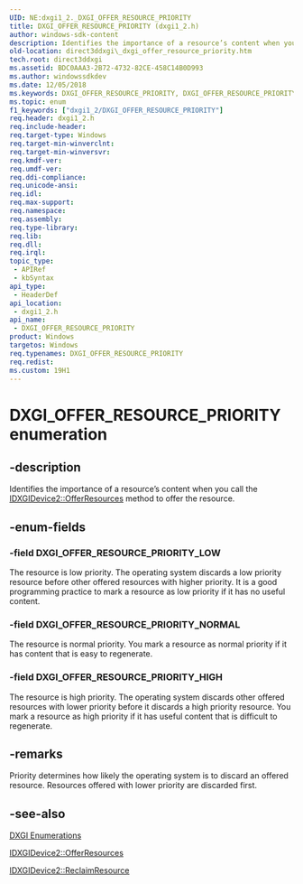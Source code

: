 ```yaml
---
UID: NE:dxgi1_2._DXGI_OFFER_RESOURCE_PRIORITY
title: DXGI_OFFER_RESOURCE_PRIORITY (dxgi1_2.h)
author: windows-sdk-content
description: Identifies the importance of a resource’s content when you call the IDXGIDevice2::OfferResources method to offer the resource.
old-location: direct3ddxgi\_dxgi_offer_resource_priority.htm
tech.root: direct3ddxgi
ms.assetid: BDC0AAA3-2B72-4732-82CE-458C14B0D993
ms.author: windowssdkdev
ms.date: 12/05/2018
ms.keywords: DXGI_OFFER_RESOURCE_PRIORITY, DXGI_OFFER_RESOURCE_PRIORITY enumeration [DXGI], DXGI_OFFER_RESOURCE_PRIORITY_HIGH, DXGI_OFFER_RESOURCE_PRIORITY_LOW, DXGI_OFFER_RESOURCE_PRIORITY_NORMAL, direct3ddxgi._dxgi_offer_resource_priority, dxgi1_2/DXGI_OFFER_RESOURCE_PRIORITY, dxgi1_2/DXGI_OFFER_RESOURCE_PRIORITY_HIGH, dxgi1_2/DXGI_OFFER_RESOURCE_PRIORITY_LOW, dxgi1_2/DXGI_OFFER_RESOURCE_PRIORITY_NORMAL
ms.topic: enum
f1_keywords: ["dxgi1_2/DXGI_OFFER_RESOURCE_PRIORITY"]
req.header: dxgi1_2.h
req.include-header: 
req.target-type: Windows
req.target-min-winverclnt: 
req.target-min-winversvr: 
req.kmdf-ver: 
req.umdf-ver: 
req.ddi-compliance: 
req.unicode-ansi: 
req.idl: 
req.max-support: 
req.namespace: 
req.assembly: 
req.type-library: 
req.lib: 
req.dll: 
req.irql: 
topic_type:
 - APIRef
 - kbSyntax
api_type:
 - HeaderDef
api_location:
 - dxgi1_2.h
api_name:
 - DXGI_OFFER_RESOURCE_PRIORITY
product: Windows
targetos: Windows
req.typenames: DXGI_OFFER_RESOURCE_PRIORITY
req.redist: 
ms.custom: 19H1
---
```


# DXGI_OFFER_RESOURCE_PRIORITY enumeration


## -description


Identifies the importance of a resource’s content when you call the  <a href="https://docs.microsoft.com/windows/desktop/api/dxgi1_2/nf-dxgi1_2-idxgidevice2-offerresources">IDXGIDevice2::OfferResources</a> method to offer the resource.
        


## -enum-fields




### -field DXGI_OFFER_RESOURCE_PRIORITY_LOW

The resource is low priority. The operating system discards a low priority resource before other offered resources with higher priority. It is a good programming practice to mark a resource as low priority if it has no useful content.


### -field DXGI_OFFER_RESOURCE_PRIORITY_NORMAL

The resource is normal priority. You mark a resource as normal priority if it has  content that is easy to regenerate.


### -field DXGI_OFFER_RESOURCE_PRIORITY_HIGH

The resource is high priority. The operating system discards other offered resources with lower priority before it discards a high priority resource.  You mark a resource as high priority if it has useful content that is difficult to regenerate.


## -remarks



Priority determines how likely the operating system is to discard an offered resource.  Resources offered with lower priority are discarded first.




## -see-also




<a href="https://docs.microsoft.com/windows/desktop/direct3ddxgi/d3d10-graphics-reference-dxgi-enums">DXGI Enumerations</a>



<a href="https://docs.microsoft.com/windows/desktop/api/dxgi1_2/nf-dxgi1_2-idxgidevice2-offerresources">IDXGIDevice2::OfferResources</a>



<a href="https://docs.microsoft.com/windows/desktop/api/dxgi1_2/nf-dxgi1_2-idxgidevice2-reclaimresources">IDXGIDevice2::ReclaimResource</a>
 

 

